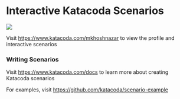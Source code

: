 # Interactive Katacoda Scenarios

[![](http://shields.katacoda.com/katacoda/mkhoshnazar/count.svg)](https://www.katacoda.com/mkhoshnazar "Get your profile on Katacoda.com")

Visit https://www.katacoda.com/mkhoshnazar to view the profile and interactive scenarios

### Writing Scenarios
Visit https://www.katacoda.com/docs to learn more about creating Katacoda scenarios

For examples, visit https://github.com/katacoda/scenario-example
